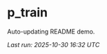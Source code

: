 # p_train

Auto-updating README demo.

<!--START_SECTION:status-->
_Last run: 2025-10-30 16:32 UTC_
<!--END_SECTION:status-->






















































































































































































































































































































































































































































































































































































































































































































































































































































































































































































































































































































































































































































































































































































































































































































































































